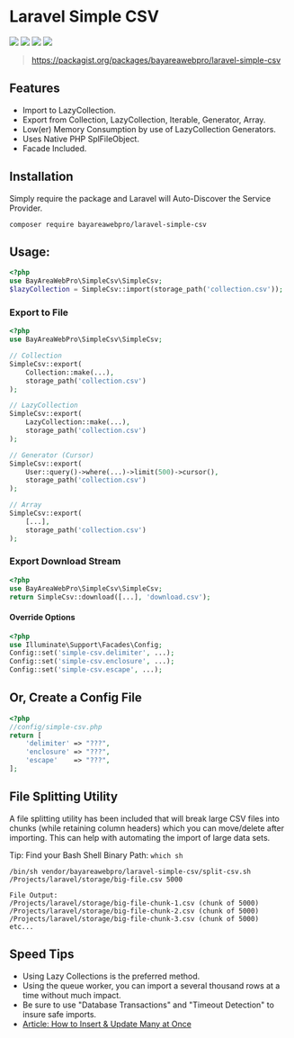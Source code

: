 # Laravel Simple CSV

![](https://github.com/bayareawebpro/laravel-simple-csv/workflows/ci/badge.svg)
![](https://img.shields.io/github/v/release/bayareawebpro/laravel-simple-csv.svg)
![](https://img.shields.io/packagist/dt/bayareawebpro/laravel-simple-csv.svg)
![](https://img.shields.io/badge/License-MIT-success.svg)

> https://packagist.org/packages/bayareawebpro/laravel-simple-csv

## Features
- Import to LazyCollection.
- Export from Collection, LazyCollection, Iterable, Generator, Array.
- Low(er) Memory Consumption by use of LazyCollection Generators.
- Uses Native PHP SplFileObject.
- Facade Included.

## Installation
Simply require the package and Laravel will Auto-Discover the Service Provider.
```
composer require bayareawebpro/laravel-simple-csv
```

## Usage:

```php
<?php
use BayAreaWebPro\SimpleCsv\SimpleCsv;
$lazyCollection = SimpleCsv::import(storage_path('collection.csv'));
```

### Export to File
```php
<?php
use BayAreaWebPro\SimpleCsv\SimpleCsv;

// Collection
SimpleCsv::export(
    Collection::make(...),
    storage_path('collection.csv')
);

// LazyCollection
SimpleCsv::export(
    LazyCollection::make(...),
    storage_path('collection.csv')
);

// Generator (Cursor)
SimpleCsv::export(
    User::query()->where(...)->limit(500)->cursor(),
    storage_path('collection.csv')
);

// Array
SimpleCsv::export(
    [...],
    storage_path('collection.csv')
);
```

### Export Download Stream

```php
<?php
use BayAreaWebPro\SimpleCsv\SimpleCsv;
return SimpleCsv::download([...], 'download.csv');
```

#### Override Options
```php
<?php
use Illuminate\Support\Facades\Config;
Config::set('simple-csv.delimiter', ...);
Config::set('simple-csv.enclosure', ...);
Config::set('simple-csv.escape', ...);
```

## Or, Create a Config File
```php
<?php
//config/simple-csv.php
return [
    'delimiter' => "???",
    'enclosure' => "???",
    'escape'    => "???",
];
```

## File Splitting Utility
A file splitting utility has been included that will break large CSV files into chunks 
(while retaining column headers) which you can move/delete after importing. 
This can help with automating the import of large data sets.

Tip: Find your Bash Shell Binary Path: `which sh`

```
/bin/sh vendor/bayareawebpro/laravel-simple-csv/split-csv.sh /Projects/laravel/storage/big-file.csv 5000

File Output:
/Projects/laravel/storage/big-file-chunk-1.csv (chunk of 5000)
/Projects/laravel/storage/big-file-chunk-2.csv (chunk of 5000)
/Projects/laravel/storage/big-file-chunk-3.csv (chunk of 5000)
etc...
```

## Speed Tips
- Using Lazy Collections is the preferred method.
- Using the queue worker, you can import a several thousand rows at a time without much impact.
- Be sure to use "Database Transactions" and "Timeout Detection" to insure safe imports.
- [Article: How to Insert & Update Many at Once](https://medium.com/@danielalvidrez/laravel-query-builder-macros-fe176d34135e)
